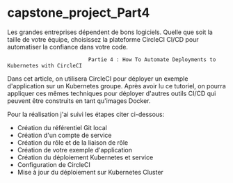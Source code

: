 # capstone_project_Part4
Les grandes entreprises dépendent de bons logiciels. Quelle que soit la taille de votre équipe, choisissez la plateforme CircleCI CI/CD pour automatiser la confiance dans votre code.

                              Partie 4 : How To Automate Deployments to Kubernetes with CircleCI

Dans cet article, on utilisera CircleCI pour déployer un exemple d'application sur un Kubernetes groupe. Après avoir lu ce tutoriel, on pourra appliquer ces mêmes techniques pour déployer d'autres outils CI/CD qui peuvent être construits en tant qu'images Docker.

Pour la réalisation j'ai suivi les étapes citer ci-dessous: 

  * Création du référentiel Git local
  * Création d'un compte de service
  * Création du rôle et de la liaison de rôle
  * Création de votre exemple d'application
  * Création du déploiement Kubernetes et service
  * Configuration de CircleCI
  * Mise à jour du déploiement sur Kubernetes Cluster

 
